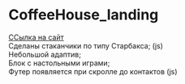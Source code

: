 # CoffeeHouse_landing
[ССылка на сайт](https://maximbesperstov.github.io/CoffeeHouse_landing/) <br>
Сделаны стаканчики по типу Старбакса; (js)  <br>
Небольшой адаптив;  <br>
Блок с настольными играми;  <br>
Футер появляется при скролле до контактов (js)

